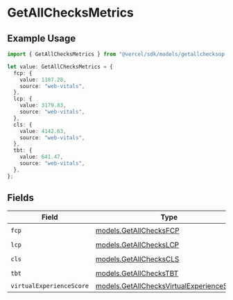 # GetAllChecksMetrics

## Example Usage

```typescript
import { GetAllChecksMetrics } from "@vercel/sdk/models/getallchecksop.js";

let value: GetAllChecksMetrics = {
  fcp: {
    value: 1187.28,
    source: "web-vitals",
  },
  lcp: {
    value: 3179.83,
    source: "web-vitals",
  },
  cls: {
    value: 4142.63,
    source: "web-vitals",
  },
  tbt: {
    value: 641.47,
    source: "web-vitals",
  },
};
```

## Fields

| Field                                                                                        | Type                                                                                         | Required                                                                                     | Description                                                                                  |
| -------------------------------------------------------------------------------------------- | -------------------------------------------------------------------------------------------- | -------------------------------------------------------------------------------------------- | -------------------------------------------------------------------------------------------- |
| `fcp`                                                                                        | [models.GetAllChecksFCP](../models/getallchecksfcp.md)                                       | :heavy_check_mark:                                                                           | N/A                                                                                          |
| `lcp`                                                                                        | [models.GetAllChecksLCP](../models/getallcheckslcp.md)                                       | :heavy_check_mark:                                                                           | N/A                                                                                          |
| `cls`                                                                                        | [models.GetAllChecksCLS](../models/getallcheckscls.md)                                       | :heavy_check_mark:                                                                           | N/A                                                                                          |
| `tbt`                                                                                        | [models.GetAllChecksTBT](../models/getallcheckstbt.md)                                       | :heavy_check_mark:                                                                           | N/A                                                                                          |
| `virtualExperienceScore`                                                                     | [models.GetAllChecksVirtualExperienceScore](../models/getallchecksvirtualexperiencescore.md) | :heavy_minus_sign:                                                                           | N/A                                                                                          |
